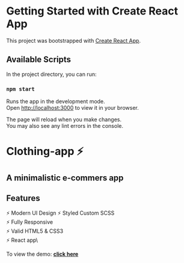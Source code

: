 # Getting Started with Create React App

This project was bootstrapped with [Create React App](https://github.com/facebook/create-react-app).

## Available Scripts

In the project directory, you can run:

### `npm start`

Runs the app in the development mode.\
Open [http://localhost:3000](http://localhost:3000) to view it in your browser.

The page will reload when you make changes.\
You may also see any lint errors in the console.

# Clothing-app ⚡️

## A minimalistic e-commers app


## Features

⚡️ Modern UI Design 
⚡️ Styled Custom SCSS\
⚡️ Fully Responsive\
⚡️ Valid HTML5 & CSS3\
⚡️ React app\

To view the demo: **[click here](https://main--joyful-twilight-740edd.netlify.app/)**
